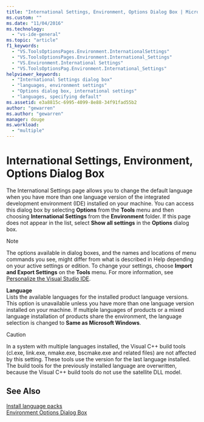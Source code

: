 ```yaml
---
title: "International Settings, Environment, Options Dialog Box | Microsoft Docs"
ms.custom: ""
ms.date: "11/04/2016"
ms.technology: 
  - "vs-ide-general"
ms.topic: "article"
f1_keywords: 
  - "VS.ToolsOptionsPages.Environment.InternationalSettings"
  - "VS.ToolsOptionsPages.Environment.International_Settings"
  - "VS.Environment.International Settings"
  - "VS.ToolsOptionsPag.Environment.International_Settings"
helpviewer_keywords: 
  - "International Settings dialog box"
  - "languages, environment settings"
  - "Options dialog box, international settings"
  - "languages, specifying default"
ms.assetid: e3a8815c-6995-4099-8e88-34f91fad55b2
author: "gewarren"
ms.author: "gewarren"
manager: douge
ms.workload: 
  - "multiple"
---
```

# International Settings, Environment, Options Dialog Box
The International Settings page allows you to change the default language when you have more than one language version of the integrated development environment (IDE) installed on your machine. You can access this dialog box by selecting **Options** from the **Tools** menu and then choosing **International Settings** from the **Environment** folder. If this page does not appear in the list, select **Show all settings** in the **Options** dialog box.  
  
> [!NOTE]
>  The options available in dialog boxes, and the names and locations of menu commands you see, might differ from what is described in Help depending on your active settings or edition. To change your settings, choose **Import and Export Settings** on the **Tools** menu. For more information, see [Personalize the Visual Studio IDE](../../ide/personalizing-the-visual-studio-ide.md).  
  
 **Language**  
 Lists the available languages for the installed product language versions. This option is unavailable unless you have more than one language version installed on your machine. If multiple languages of products or a mixed language installation of products share the environment, the language selection is changed to **Same as Microsoft Windows**.  
  
> [!CAUTION]
>  In a system with multiple languages installed, the Visual C++ build tools (cl.exe, link.exe, nmake.exe, bscmake.exe and related files) are not affected by this setting. These tools use the version for the last language installed. The build tools for the previously installed language are overwritten, because the Visual C++ build tools do not use the satellite DLL model.  
  
## See Also  
 [Install language packs](../../install/install-visual-studio.md#step-6---install-language-packs-optional)   
 [Environment Options Dialog Box](../../ide/reference/environment-options-dialog-box.md)